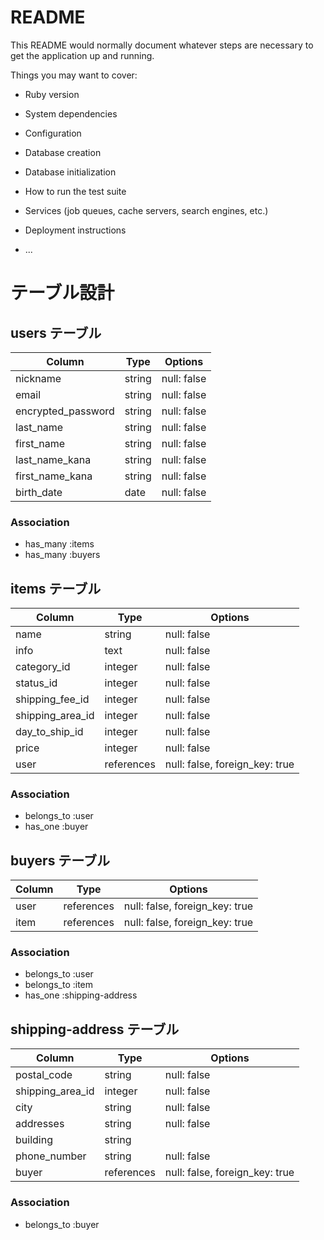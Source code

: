 # README

This README would normally document whatever steps are necessary to get the
application up and running.

Things you may want to cover:

* Ruby version

* System dependencies

* Configuration

* Database creation

* Database initialization

* How to run the test suite

* Services (job queues, cache servers, search engines, etc.)

* Deployment instructions

* ...

# テーブル設計

## users テーブル

| Column                | Type   | Options     |
| --------------------- | ------ | ----------- |
| nickname              | string | null: false |
| email                 | string | null: false |
| encrypted_password    | string | null: false |
| last_name             | string | null: false |
| first_name            | string | null: false |
| last_name_kana        | string | null: false |
| first_name_kana       | string | null: false |
| birth_date            | date   | null: false |

### Association

- has_many :items
- has_many :buyers



## items テーブル

| Column                | Type   | Options     |
| --------------------- | ------ | ----------- |
| name                  | string | null: false |
| info                  | text   | null: false |
| category_id           | integer | null: false |
| status_id             | integer | null: false |
| shipping_fee_id       | integer| null: false |
| shipping_area_id      | integer | null: false |
| day_to_ship_id        | integer | null: false |
| price                 | integer | null: false |
| user                  |references| null: false, foreign_key: true  |



### Association

- belongs_to :user
- has_one    :buyer


## buyers テーブル

| Column                | Type   | Options     |
| --------------------- | ------ | ----------- |
| user                  |references| null: false, foreign_key: true  |
| item                  |references| null: false, foreign_key: true  |

### Association

- belongs_to :user
- belongs_to :item
- has_one    :shipping-address



## shipping-address テーブル

| Column                | Type   | Options     |
| --------------------- | ------ | ----------- |
| postal_code           | string | null: false |
| shipping_area_id      |integer | null: false |
| city                  | string | null: false |
| addresses             | string | null: false |
| building              | string |             |
| phone_number          | string | null: false |
| buyer                 |references| null: false, foreign_key: true |

### Association

- belongs_to :buyer